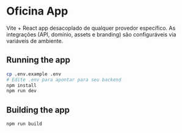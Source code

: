 # Oficina App

Vite + React app desacoplado de qualquer provedor específico. As integrações (API, domínio, assets e branding) são configuráveis via variáveis de ambiente.

## Running the app

```bash
cp .env.example .env
# Edite .env para apontar para seu backend
npm install
npm run dev
```

## Building the app

```bash
npm run build
```